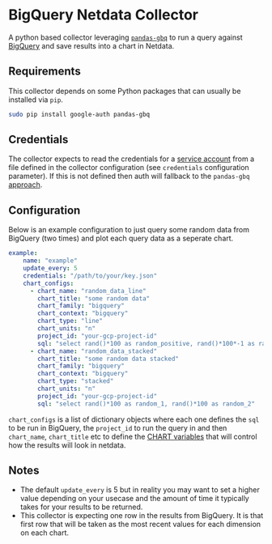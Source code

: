 <!--
title: "BigQuery"
custom_edit_url: https://github.com/netdata/netdata/edit/master/collectors/python.d.plugin/bigquery/README.md
-->

# BigQuery Netdata Collector

A python based collector leveraging [`pandas-gbq`](https://pandas-gbq.readthedocs.io/en/latest/) to run a query 
against [BigQuery](https://cloud.google.com/bigquery) and save results into a chart in Netdata.

## Requirements

This collector depends on some Python packages that can usually be installed via `pip`.

```bash
sudo pip install google-auth pandas-gbq
```

## Credentials

The collector expects to read the credentials for a 
[service account](https://cloud.google.com/iam/docs/service-accounts) from a file defined in the collector 
configuration (see `credentials` configuration parameter). If this is not defined then auth will fallback 
to the `pandas-gbq` [approach](https://pandas-gbq.readthedocs.io/en/latest/howto/authentication.html). 

## Configuration

Below is an example configuration to just query some random data from BigQuery (two times) and plot each 
query data as a seperate chart.

```yaml
example:
    name: "example"
    update_every: 5
    credentials: "/path/to/your/key.json"
    chart_configs:
      - chart_name: "random_data_line"
        chart_title: "some random data"
        chart_family: "bigquery"
        chart_context: "bigquery"
        chart_type: "line"
        chart_units: "n"
        project_id: "your-gcp-project-id"
        sql: "select rand()*100 as random_positive, rand()*100*-1 as random_negative"
      - chart_name: "random_data_stacked"
        chart_title: "some random data stacked"
        chart_family: "bigquery"
        chart_context: "bigquery"
        chart_type: "stacked"
        chart_units: "n"
        project_id: "your-gcp-project-id"
        sql: "select rand()*100 as random_1, rand()*100 as random_2"
```

`chart_configs` is a list of dictionary objects where each one defines the `sql` to be run in BigQuery, 
the `project_id` to run the query in and then `chart_name`, `chart_title` etc to define the 
[CHART variables](https://learn.netdata.cloud/docs/agent/collectors/python.d.plugin#global-variables-order-and-chart) 
that will control how the results will look in netdata.

## Notes
- The default `update_every` is 5 but in reality you may want to set a higher value depending on your usecase and 
the amount of time it typically takes for your results to be returned.
- This collector is expecting one row in the results from BigQuery. It is that first row that will be taken as 
the most recent values for each dimension on each chart. 


